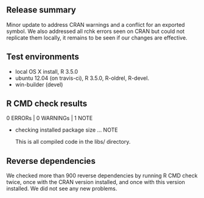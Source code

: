 ## Release summary

Minor update to address CRAN warnings and a conflict for an exported symbol.  We also addressed all rchk errors seen on CRAN but could not replicate them locally, it remains to be seen if our changes are effective.

## Test environments

* local OS X install, R 3.5.0
* ubuntu 12.04 (on travis-ci), R 3.5.0, R-oldrel, R-devel.
* win-builder (devel)

## R CMD check results

0 ERRORs | 0 WARNINGs | 1 NOTE

* checking installed package size ... NOTE

  This is all compiled code in the libs/ directory.

## Reverse dependencies

We checked more than 900 reverse dependencies by running R CMD check twice, once with the CRAN version installed, and once with this version installed. We did not see any new problems.
